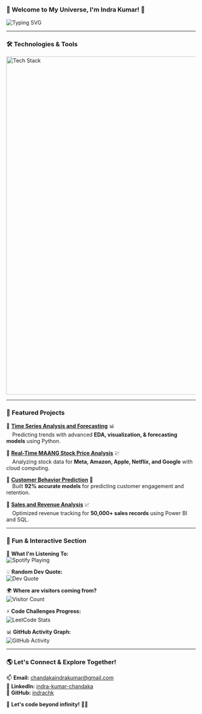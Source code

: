 ### **🌌 Welcome to My Universe, I'm Indra Kumar! 🚀**  

![Typing SVG](https://readme-typing-svg.herokuapp.com?size=22&color=00FFEE&center=true&vCenter=true&width=600&lines=Data+Analyst+%7C+AI+Enthusiast+%7C+Software+Developer;Exploring+the+Realms+of+Data+%26+AI;Building+Next-Gen+Tech+with+Python+%26+Cloud;Let's+Code+Beyond+Infinity!+%F0%9F%9A%80)

---

### **🛠️ Technologies & Tools**

<img src="https://skillicons.dev/icons?i=python,java,javascript,tensorflow,pandas,mongodb,mysql,aws,azure,powerbi,github,docker,flask,django,react,nodejs,r,fastapi,linux,bash,postgres" alt="Tech Stack" width="900">

---

### **🌠 Featured Projects**

🔹 **[Time Series Analysis and Forecasting](https://github.com/your-repo-link)** 📊   
&nbsp;&nbsp;&nbsp;&nbsp;Predicting trends with advanced **EDA, visualization, & forecasting models** using Python.  

🔹 **[Real-Time MAANG Stock Price Analysis](https://github.com/your-repo-link)** 💹  
&nbsp;&nbsp;&nbsp;&nbsp;Analyzing stock data for **Meta, Amazon, Apple, Netflix, and Google** with cloud computing.  

🔹 **[Customer Behavior Prediction](https://github.com/your-repo-link)** 🤖  
&nbsp;&nbsp;&nbsp;&nbsp;Built **92% accurate models** for predicting customer engagement and retention.  

🔹 **[Sales and Revenue Analysis](https://github.com/your-repo-link)** 📈  
&nbsp;&nbsp;&nbsp;&nbsp;Optimized revenue tracking for **50,000+ sales records** using Power BI and SQL.  

---

### **🌟 Fun & Interactive Section**

🎵 **What I'm Listening To:**  
![Spotify Playing](https://novatorem.vercel.app/api/spotify)

💡 **Random Dev Quote:**  
![Dev Quote](https://quotes-github-readme.vercel.app/api?type=horizontal&theme=radical)

🌍 **Where are visitors coming from?**  
![Visitor Count](https://profile-counter.glitch.me/{indrachk}/count.svg)

⚡ **Code Challenges Progress:**  
![LeetCode Stats](https://leetcard.jacoblin.cool/indrachk?theme=dark&font=Baloo&ext=activity)

📊 **GitHub Activity Graph:**  
![GitHub Activity](https://github-readme-activity-graph.vercel.app/graph?username=indrachk&theme=react-dark&hide_border=true)

---

### **🌎 Let's Connect & Explore Together!**

📫 **Email:** [chandakaindrakumar@gmail.com](mailto:chandakaindrakumar@gmail.com)  
💼 **LinkedIn:** [indra-kumar-chandaka](https://www.linkedin.com/in/indra-kumar-chandaka-a81623208)  
🐙 **GitHub:** [indrachk](https://github.com/indrachk)  

🚀 **Let's code beyond infinity!** 🌌✨

